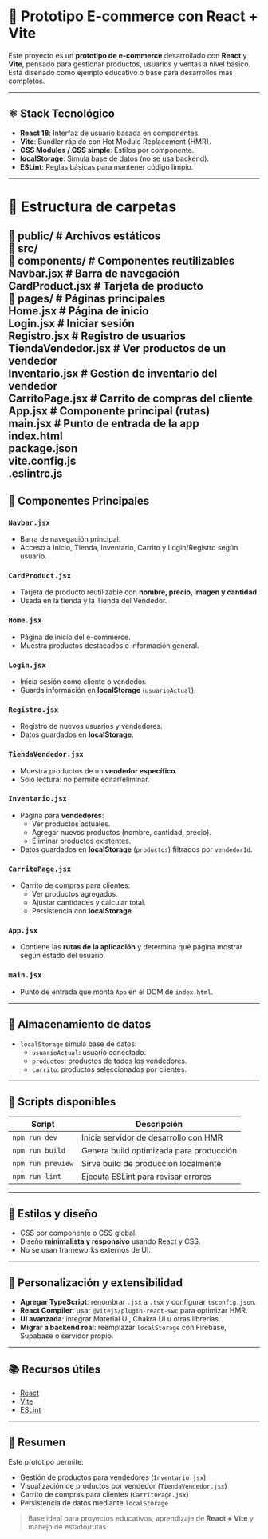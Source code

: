 # 🛒 Prototipo E-commerce con React + Vite

Este proyecto es un **prototipo de e-commerce** desarrollado con **React** y **Vite**, pensado para gestionar productos, usuarios y ventas a nivel básico.  
Está diseñado como ejemplo educativo o base para desarrollos más completos.

---

## ⚛️ Stack Tecnológico

- **React 18**: Interfaz de usuario basada en componentes.  
- **Vite**: Bundler rápido con Hot Module Replacement (HMR).  
- **CSS Modules / CSS simple**: Estilos por componente.  
- **localStorage**: Simula base de datos (no se usa backend).  
- **ESLint**: Reglas básicas para mantener código limpio.

---

# 📂 Estructura de carpetas    

📁 public/            # Archivos estáticos  
📁 src/  
  📁 components/      # Componentes reutilizables  
    Navbar.jsx        # Barra de navegación  
    CardProduct.jsx   # Tarjeta de producto  
  📁 pages/           # Páginas principales  
    Home.jsx          # Página de inicio  
    Login.jsx         # Iniciar sesión  
    Registro.jsx      # Registro de usuarios  
    TiendaVendedor.jsx  # Ver productos de un vendedor  
    Inventario.jsx    # Gestión de inventario del vendedor  
    CarritoPage.jsx   # Carrito de compras del cliente  
  App.jsx             # Componente principal (rutas)  
  main.jsx            # Punto de entrada de la app  
index.html  
package.json  
vite.config.js  
.eslintrc.js  
---

## 🧩 Componentes Principales

### `Navbar.jsx`
- Barra de navegación principal.  
- Acceso a Inicio, Tienda, Inventario, Carrito y Login/Registro según usuario.

### `CardProduct.jsx`
- Tarjeta de producto reutilizable con **nombre, precio, imagen y cantidad**.  
- Usada en la tienda y la Tienda del Vendedor.

### `Home.jsx`
- Página de inicio del e-commerce.  
- Muestra productos destacados o información general.

### `Login.jsx`
- Inicia sesión como cliente o vendedor.  
- Guarda información en **localStorage** (`usuarioActual`).

### `Registro.jsx`
- Registro de nuevos usuarios y vendedores.  
- Datos guardados en **localStorage**.

### `TiendaVendedor.jsx`
- Muestra productos de un **vendedor específico**.  
- Solo lectura: no permite editar/eliminar.

### `Inventario.jsx`
- Página para **vendedores**:  
  - Ver productos actuales.  
  - Agregar nuevos productos (nombre, cantidad, precio).  
  - Eliminar productos existentes.  
- Datos guardados en **localStorage** (`productos`) filtrados por `vendedorId`.

### `CarritoPage.jsx`
- Carrito de compras para clientes:  
  - Ver productos agregados.  
  - Ajustar cantidades y calcular total.  
  - Persistencia con **localStorage**.

### `App.jsx`
- Contiene las **rutas de la aplicación** y determina qué página mostrar según estado del usuario.

### `main.jsx`
- Punto de entrada que monta `App` en el DOM de `index.html`.

---

## 💾 Almacenamiento de datos

- `localStorage` simula base de datos:  
  - `usuarioActual`: usuario conectado.  
  - `productos`: productos de todos los vendedores.  
  - `carrito`: productos seleccionados por clientes.

---

## 🚀 Scripts disponibles

| Script             | Descripción                                         |
|-------------------|---------------------------------------------------|
| `npm run dev`      | Inicia servidor de desarrollo con HMR             |
| `npm run build`    | Genera build optimizada para producción           |
| `npm run preview`  | Sirve build de producción localmente             |
| `npm run lint`     | Ejecuta ESLint para revisar errores              |

---

## 🎨 Estilos y diseño

- CSS por componente o CSS global.  
- Diseño **minimalista y responsivo** usando React y CSS.  
- No se usan frameworks externos de UI.

---

## 🔧 Personalización y extensibilidad

- **Agregar TypeScript**: renombrar `.jsx` a `.tsx` y configurar `tsconfig.json`.  
- **React Compiler**: usar `@vitejs/plugin-react-swc` para optimizar HMR.  
- **UI avanzada**: integrar Material UI, Chakra UI u otras librerías.  
- **Migrar a backend real**: reemplazar `localStorage` con Firebase, Supabase o servidor propio.

---

## 📚 Recursos útiles

- [React](https://reactjs.org/docs/getting-started.html)  
- [Vite](https://vitejs.dev/)  
- [ESLint](https://eslint.org/docs/latest/)  

---

## 📝 Resumen

Este prototipo permite:

- Gestión de productos para vendedores (`Inventario.jsx`)  
- Visualización de productos por vendedor (`TiendaVendedor.jsx`)  
- Carrito de compras para clientes (`CarritoPage.jsx`)  
- Persistencia de datos mediante `localStorage`  

> Base ideal para proyectos educativos, aprendizaje de **React + Vite** y manejo de estado/rutas.

